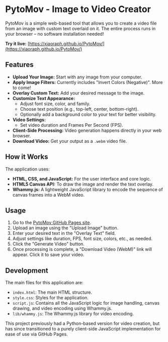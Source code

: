 # PytoMov - Image to Video Creator

PytoMov is a simple web-based tool that allows you to create a video file from an image with custom text overlaid on it. The entire process runs in your browser – no software installation needed!

**Try it live:** [https://xiaoraph.github.io/PytoMov/](https://xiaoraph.github.io/PytoMov/)

## Features

*   **Upload Your Image:** Start with any image from your computer.
*   **Apply Image Filters:** Currently includes "Invert Colors (Negative)". More to come!
*   **Overlay Custom Text:** Add your desired message to the image.
*   **Customize Text Appearance:**
    *   Adjust font size, color, and family.
    *   Choose text position (e.g., top-left, center, bottom-right).
    *   Optionally add a background color to your text for better visibility.
*   **Video Settings:**
    *   Set video duration and Frames Per Second (FPS).
*   **Client-Side Processing:** Video generation happens directly in your web browser.
*   **Download Video:** Get your output as a `.webm` video file.

## How it Works

The application uses:

*   **HTML, CSS, and JavaScript:** For the user interface and core logic.
*   **HTML5 Canvas API:** To draw the image and render the text overlay.
*   **Whammy.js:** A lightweight JavaScript library to encode the sequence of canvas frames into a WebM video.

## Usage

1.  Go to the [PytoMov GitHub Pages site](https://xiaoraph.github.io/PytoMov/).
2.  Upload an image using the "Upload Image" button.
3.  Enter your desired text in the "Overlay Text" field.
4.  Adjust settings like duration, FPS, font size, colors, etc., as needed.
5.  Click the "Generate Video" button.
6.  Once processing is complete, a "Download Video (WebM)" link will appear. Click it to save your video.

## Development

The main files for this application are:

*   `index.html`: The main HTML structure.
*   `style.css`: Styles for the application.
*   `script.js`: Contains all the JavaScript logic for image handling, canvas drawing, and video encoding using Whammy.js.
*   `lib/whammy.js`: The Whammy.js library for video encoding.

This project previously had a Python-based version for video creation, but has since transitioned to a purely client-side JavaScript implementation for ease of use via GitHub Pages.